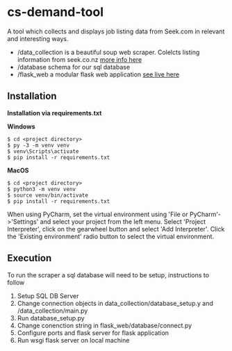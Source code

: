 # cs-demand-tool
A tool which collects and displays job listing data from Seek.com in relevant and interesting ways.

- /data_collection is a beautiful soup web scraper. Colelcts listing information from seek.co.nz [more info here](https://devmarket.nz/about)
- /database schema for our sql database
- /flask_web a modular flask web application [see live here](devmarket.nz)
## Installation

**Installation via requirements.txt**

**Windows**
```shell
$ cd <project directory>
$ py -3 -m venv venv
$ venv\Scripts\activate
$ pip install -r requirements.txt
```

**MacOS**
```shell
$ cd <project directory>
$ python3 -m venv venv
$ source venv/bin/activate
$ pip install -r requirements.txt
```

When using PyCharm, set the virtual environment using 'File or PyCharm'->'Settings' and select your project from the left menu. Select 'Project Interpreter', click on the gearwheel button and select 'Add Interpreter'. Click the 'Existing environment' radio button to select the virtual environment. 

## Execution
To run the scraper a sql database will need to be setup, instructions to follow
1. Setup SQL DB Server
2. Change connection objects in data_collection/database_setup.y and /data_collection/main.py
3. Run database_setup.py
4. Change conenction string in flask_web/database/connect.py
5. Configure ports and flask server for flask application
5. Run wsgi flask server on local machine 
